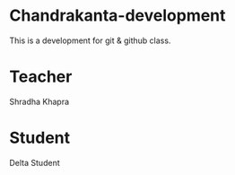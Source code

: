 # Chandrakanta-development
This is a development for git &amp; github class.

# Teacher
Shradha Khapra

# Student
Delta Student